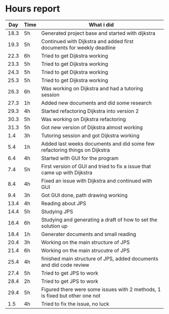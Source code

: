 # Hours report

Day | Time | What i did |
----- | -----| -----     |
18.3  | 5h   | Generated project base and started with dijkstra |
19.3  | 5h   | Continued with Dijkstra and added first documents for weekly deadline |
22.3  | 6h   | Tried to get Dijkstra working |
23.3  | 5h   | Tried to get Dijkstra working |
24.3  | 5h   | Tried to get Dijkstra working |
25.3  | 5h   | Tried to get Dijkstra working |
26.3  | 6h   | Was working on Dijkstra and had a tutoring session |
27.3  | 1h   | Added new documents and did some research |
29.3  | 4h   | Started refactoring Dijkstra into version 2 |
30.3  | 5h   | Was working on Dijkstra refactoring |
31.3  | 5h   | Got new version of Dijkstra almost working |
1.4   | 3h   | Tutoring session and got Dijkstra working |
5.4   | 1h   | Added last weeks documents and did some few refactoring things on Dijkstra |
6.4   | 4h   | Started with GUI for the program |
7.4   | 5h   | First version of GUI and tried to fix a issue that came up with Dijkstra |
8.4   | 4h   | Fixed an issue with Dijkstra and continued with GUI |
9.4   | 3h   | Got GUI done, path drawing working |
13.4  | 4h   | Reading about JPS |
14.4  | 5h   | Studying JPS |
16.4  | 6h   | Studying and generating a draft of how to set the solution up |
18.4  | 1h   | Generater documents and small reading |
20.4  | 3h   | Working on the main structure of JPS |
21.4  | 6h   | Working on the main strucutre of JPS |
25.4  | 4h   | finished main structure of JPS, added documents and did code review |
27.4  | 5h   | Tried to get JPS to work |
28.4  | 2h   | Tried to get JPS to work |
29.4  | 5h   | Figured there were some issues with 2 methods, 1 is fixed but other one not |
1.5   | 4h   | Tried to fix the issue, no luck |
